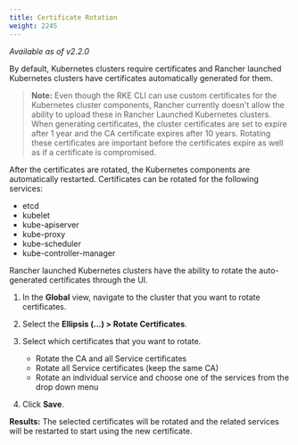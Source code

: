 ```yaml
---
title: Certificate Rotation
weight: 2245
---
```


_Available as of v2.2.0_

By default, Kubernetes clusters require certificates and Rancher launched Kubernetes clusters have certificates automatically generated for them.

> **Note:** Even though the RKE CLI can use custom certificates for the Kubernetes cluster components, Rancher currently doesn't allow the ability to upload these in Rancher Launched Kubernetes clusters.
When generating certificates, the cluster certificates are set to expire after 1 year and the CA certificate expires after 10 years. Rotating these certificates are important before the certificates expire as well as if a certificate is compromised.

After the certificates are rotated, the Kubernetes components are automatically restarted. Certificates can be rotated for the following services:

- etcd
- kubelet
- kube-apiserver
- kube-proxy
- kube-scheduler
- kube-controller-manager

Rancher launched Kubernetes clusters have the ability to rotate the auto-generated certificates through the UI.

1. In the **Global** view, navigate to the cluster that you want to rotate certificates.

2. Select the **Ellipsis (...) > Rotate Certificates**.

3. Select which certificates that you want to rotate.

   * Rotate the CA and all Service certificates
   * Rotate all Service certificates (keep the same CA)
   * Rotate an individual service and choose one of the services from the drop down menu

4. Click **Save**.

**Results:** The selected certificates will be rotated and the related services will be restarted to start using the new certificate.
